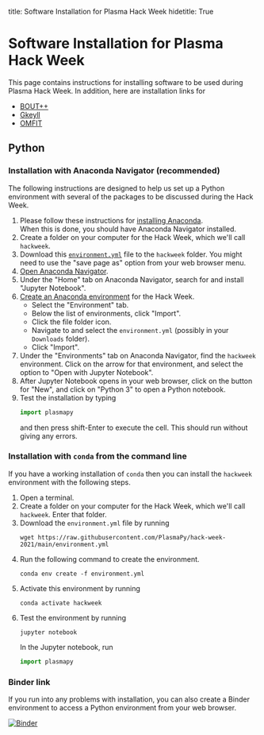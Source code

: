 title: Software Installation for Plasma Hack Week
hidetitle: True

# Software Installation for Plasma Hack Week

This page contains instructions for installing  software to be used
during Plasma Hack Week.  In addition, here are installation links for

- [BOUT++](https://bout-dev.readthedocs.io/en/latest/user_docs/installing.html)
- [Gkeyll](https://gkeyll.readthedocs.io/en/latest/install.html)
- [OMFIT](https://omfit.io/install.html)

## Python

### Installation with Anaconda Navigator (recommended) 

The following instructions are designed to help us set up a Python
environment with several of the packages to be discussed during the Hack
Week.

1. Please follow these instructions for
   [installing Anaconda](https://docs.anaconda.com/anaconda/install/).  
   When this is done, you should have Anaconda Navigator installed.
2. Create a folder on your computer for the Hack Week, which we'll call
   `hackweek`.
2. Download this
   [`environment.yml`](https://raw.githubusercontent.com/PlasmaPy/hack-week-2021/main/environment.yml)
   file to the `hackweek` folder.  You might need to use the "save page
   as" option from your web browser menu.
3. [Open Anaconda
   Navigator](https://docs.anaconda.com/anaconda/user-guide/getting-started/#open-navigator).
3. Under the "Home" tab on Anaconda Navigator, search for and install
   "Jupyter Notebook".
4. [Create an Anaconda environment](https://docs.anaconda.com/anaconda/navigator/tutorials/manage-environments/#importing-an-environment) 
   for the Hack Week.
   * Select the "Environment" tab.
   * Below the list of environments, click "Import".
   * Click the file folder icon.
   * Navigate to and select the `environment.yml` (possibly in your
     `Downloads` folder).
   * Click "Import".  
5. Under the "Environments" tab on Anaconda Navigator, find the
   `hackweek` environment.  Click on the arrow for that environment, and
   select the option to "Open with Jupyter Notebook".
6. After Jupyter Notebook opens in your web browser, click on the button
   for "New", and click on "Python 3" to open a Python notebook.
7. Test the installation by typing
   ```Python
   import plasmapy
   ```
   and then press shift-Enter to execute the cell.  This should run
   without giving any errors.
   
### Installation with `conda` from the command line

If you have a working installation of `conda` then you can install the 
`hackweek` environment with the following steps.  

1. Open a terminal.
2. Create a folder on your computer for the Hack Week, which we'll call
   `hackweek`.  Enter that folder.
2. Download the `environment.yml` file by running
   ```shell
   wget https://raw.githubusercontent.com/PlasmaPy/hack-week-2021/main/environment.yml
3. Run the following command to create the environment.
   ```shell
   conda env create -f environment.yml
   ```
4. Activate this environment by running
   ```shell
   conda activate hackweek
   ```
5. Test the environment by running
   ```shell
   jupyter notebook
   ```
   In the Jupyter notebook, run
   ```python
   import plasmapy
   ```

### Binder link

If you run into any problems with installation, you can also create a
Binder environment to access a Python environment from your web browser.

[![Binder](https://mybinder.org/badge_logo.svg)](https://mybinder.org/v2/gh/PlasmaPy/hack-week-environment-2021/HEAD)
